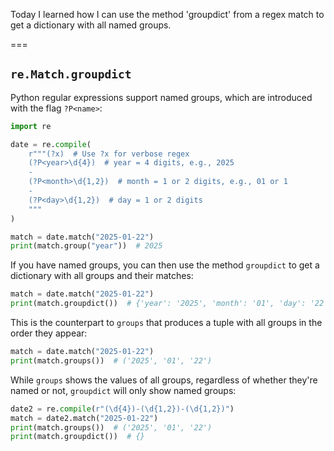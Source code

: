 Today I learned how I can use the method 'groupdict' from a regex match to get a dictionary with all named groups.

===


## `re.Match.groupdict`

Python regular expressions support named groups, which are introduced with the flag `?P<name>`:

```py
import re

date = re.compile(
    r"""(?x)  # Use ?x for verbose regex
    (?P<year>\d{4})  # year = 4 digits, e.g., 2025
    -
    (?P<month>\d{1,2})  # month = 1 or 2 digits, e.g., 01 or 1
    -
    (?P<day>\d{1,2})  # day = 1 or 2 digits
    """
)

match = date.match("2025-01-22")
print(match.group("year"))  # 2025
```

If you have named groups, you can then use the method `groupdict` to get a dictionary with all groups and their matches:

```py
match = date.match("2025-01-22")
print(match.groupdict())  # {'year': '2025', 'month': '01', 'day': '22'}
```

This is the counterpart to `groups` that produces a tuple with all groups in the order they appear:

```py
match = date.match("2025-01-22")
print(match.groups())  # ('2025', '01', '22')
```

While `groups` shows the values of all groups, regardless of whether they're named or not, `groupdict` will only show named groups:

```py
date2 = re.compile(r"(\d{4})-(\d{1,2})-(\d{1,2})")
match = date2.match("2025-01-22")
print(match.groups())  # ('2025', '01', '22')
print(match.groupdict())  # {}
```
